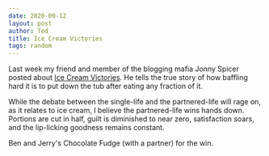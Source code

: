 ```yaml
---
date: 2020-09-12
layout: post
author: Ted
title: Ice Cream Victories
tags: random
---
```

Last week my friend and member of the blogging mafia Jonny Spicer posted about [Ice Cream Victories](https://jonnyspicer.com/mendokusai/2020/09/02/ice-cream-victories). He tells the true story of how baffling hard it is to put down the tub after eating any fraction of it.

While the debate between the single-life and the partnered-life will rage on, as it relates to ice cream, I believe the partnered-life wins hands down. Portions are cut in half, guilt is diminished to near zero, satisfaction soars, and the lip-licking goodness remains constant.

Ben and Jerry's Chocolate Fudge (with a partner) for the win.
